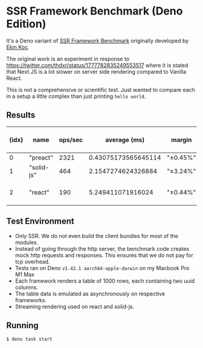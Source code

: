 # SSR Framework Benchmark (Deno Edition)

It's a Deno variant of [SSR Framework Benchmark](https://github.com/eknkc/ssr-benchmark) originally developed by [Ekin Koc](https://github.com/eknkc).

The original work is an experiment in response to https://twitter.com/thdxr/status/1777782835249553517 where it is stated that Next.JS is a lot slower on server side rendering compared to Vanilla React.

This is not a comprehensive or scientific test. Just wanted to compare each in a setup a little complex than just printing `hello world`.

## Results

| (idx) |    name    | ops/sec |    average (ms)     |  margin  | samples | relative to preact |
| ----- | ---------- | ------- | ------------------- | -------- | ------- | ------------------ |
| 0     | "preact"   | 2321    | 0.43075173565645114 | "±0.45%" | 23216   |                    |
| 1     | "solid-js" | 464     | 2.1547274624326884  | "±3.24%" | 4645    | "5.00 x slower"    |
| 2     | "react"    | 190     | 5.249411071916024   | "±0.44%" | 1905    | "12.22 x slower"   |

## Test Environment

- Only SSR. We do not even build the client bundles for most of the modules.
- Instead of going through the http server, the benchmark code creates mock http requests and responses. This ensures that we do not pay for tcp overhead.
- Tests ran on Deno `v1.42.1 aarch64-apple-darwin` on my Macbook Pro M1 Max
- Each framework renders a table of 1000 rows, each containing two uuid columns.
- The table data is emulated as asynchronously on respective frameworks.
- Streaming rendering used on react and solid-js.

## Running

```sh
$ deno task start
```
